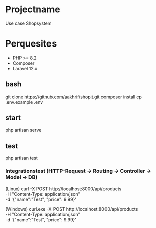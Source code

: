 # Projectname

Use case Shopsystem

# Perquesites

- PHP >= 8.2
- Composer
- Laravel 12.x

## bash

git clone https://github.com/aakhrif/shopit.git
composer install
cp .env.example .env

## start
php artisan serve

## test
php artisan test

### Integrationstest  (HTTP-Request → Routing → Controller → Model → DB)
(Linux)
curl -X POST http://localhost:8000/api/products \
     -H "Content-Type: application/json" \
     -d '{"name":"Test", "price": 9.99}'

(Windows)
curl.exe -X POST http://localhost:8000/api/products \
     -H "Content-Type: application/json" \
     -d '{"name":"Test", "price": 9.99}'


